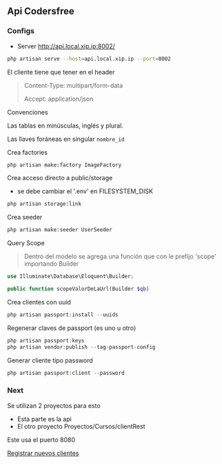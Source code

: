 ## Api Codersfree

### Configs

* Server http://api.local.xip.ip:8002/

```bash
php artisan serve --host=api.local.xip.ip --port=8002
```

El cliente tiene que tener en el header
> Content-Type: multipart/form-data
>
> Accept: application/json

Convenciones

Las tablas en minúsculas, inglés y plural.

Las llaves foráneas en singular `nombre_id`

Crea factories

```bash
php artisan make:factory ImageFactory
```

Crea acceso directo a public/storage

- se debe cambiar el '.env' en FILESYSTEM_DISK

```bash
php artisan storage:link
```

Crea seeder

```bash
php artisan make:seeder UserSeeder
```

Query Scope

> Dentro del modelo se agrega una función que con le prefijo 'scope' importando Builder

```php
use Illuminate\Database\Eloquent\Builder;

public function scopeValorDeLaUrl(Builder $qb)
```

Crea clientes con uuid
```php
php artisan passport:install --uuids
```
Regenerar claves de passport (es uno u otro)
```php
php artisan passport:keys
php artisan vendor:publish --tag-passport-config
```

Generar cliente tipo password
```php
php artisan passport:client --password
```

### Next

Se utilizan 2 proyectos para esto

* Esta parte es la api
* El otro proyecto Proyectos/Cursos/clientRest

Este usa el puerto 8080

[Registrar nuevos clientes](https://codersfree.com/courses-status/aprende-a-crear-una-api-restful-con-laravel/registrar-nuevos-clientes)


